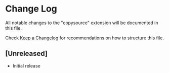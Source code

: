 # Change Log

All notable changes to the "copysource" extension will be documented in this file.

Check [Keep a Changelog](http://keepachangelog.com/) for recommendations on how to structure this file.

## [Unreleased]

- Initial release